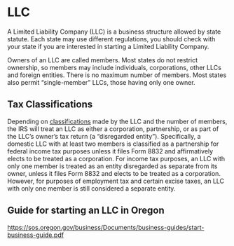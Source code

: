 # LLC

A Limited Liability Company (LLC) is a business structure allowed by state statute. Each state may use different regulations, you should check with your state if you are interested in starting a Limited Liability Company.

Owners of an LLC are called members. Most states do not restrict ownership, so members may include individuals, corporations, other LLCs and foreign entities. There is no maximum number of members. Most states also permit “single-member” LLCs, those having only one owner.

## Tax Classifications

Depending on [classifications](tax_classification.md) made by the LLC and the number of members, the IRS will treat an LLC as either a corporation, partnership, or as part of the LLC’s owner’s tax return (a “disregarded entity”). Specifically, a domestic LLC with at least two members is classified as a partnership for federal income tax purposes unless it files Form 8832 and affirmatively elects to be treated as a corporation. For income tax purposes, an LLC with only one member is treated as an entity disregarded as separate from its owner, unless it files Form 8832 and elects to be treated as a corporation. However, for purposes of employment tax and certain excise taxes, an LLC with only one member is still considered a separate entity.

## Guide for starting an LLC in Oregon

https://sos.oregon.gov/business/Documents/business-guides/start-business-guide.pdf
